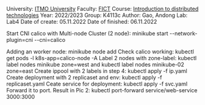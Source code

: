 University: [ITMO University](https://itmo.ru/ru/)
Faculty: [FICT](https://fict.itmo.ru)
Course: [Introduction to distributed technologies](https://github.com/itmo-ict-faculty/introduction-to-distributed-technologies)
Year: 2022/2023
Group: K4113c
Author: Gao, Andong
Lab: Lab4
Date of create: 05.11.2022
Date of finished: 06.11.2022





Start CNI calico with Multi-node Cluster (2 node): minikube start --network-plugin=cni --cni=calico

Adding an worker node: minikube node add
Check calico working: kubectl get pods -l k8s-app=calico-node -A 
Label 2 nodes with zone-label: kubectl label nodes minikube zone=west and kubectl label nodes minikube-02 zone=east
Create ippool with 2 labels in step 4: kubectl apply -f ip.yaml
Create deployment with 2 replicaset and env: kubectl apply -f replicaset.yaml
Ceate service for deployment: kubectl apply -f svc.yaml
Forward it to port. Result in Pic 2: kubectl port-forward service/web-service 3000:3000
